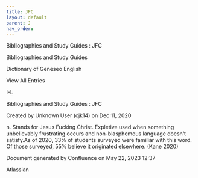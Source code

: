 ```yaml
---
title: JFC
layout: default
parent: J
nav_order:
---
```


Bibliographies and Study Guides : JFC

Bibliographies and Study Guides

Dictionary of Geneseo English

View All Entries

I-L

Bibliographies and Study Guides : JFC

Created by  Unknown User (cjk14) on Dec 11, 2020

n. Stands for Jesus Fucking Christ. Expletive used when something unbelievably frustrating occurs and non-blasphemous language doesn’t satisfy.As of 2020, 33% of students surveyed were familiar with this word. Of those surveyed, 55% believe it originated elsewhere. (Kane 2020)

Document generated by Confluence on May 22, 2023 12:37

Atlassian
